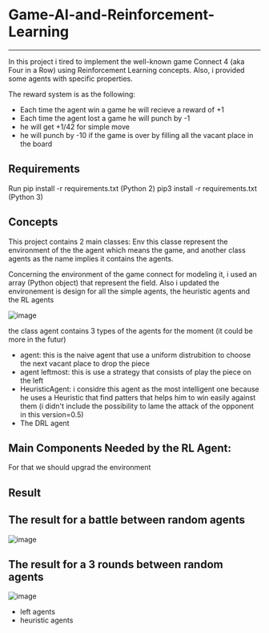 # Game-AI-and-Reinforcement-Learning
-------------------------------------
In this project i tired to implement the well-known game Connect 4  (aka  Four in a Row) using Reinforcement Learning concepts. Also, i provided some agents with specific properties.

The reward system is as the following:
- Each time the agent win a game he will recieve a reward of +1  
- Each time the agent lost a game he will punch by -1
- he will get +1/42 for simple move
- he will punch by -10 if the game is over by filling all the vacant place in the board 

Requirements
-----------
Run pip install -r requirements.txt (Python 2)
pip3 install -r requirements.txt (Python 3)

Concepts
-----------
This project contains 2 main classes: Env this classe represent the environment of the the agent which means the game, and another class agents as the name implies it contains the agents.

Concerning the environment of the game connect for modeling it, i used an array (Python object) that represent the field. Also i updated the environement is design for all the simple agents, the heuristic agents and the RL agents


![image](https://user-images.githubusercontent.com/52492864/128045136-8107d272-0b02-454a-bb0f-932d1079ec9f.png)


the class agent contains 3 types of the agents for the moment (it could be more in the futur)
* agent: this is the naive agent that use a uniform distrubition to choose the next vacant place to drop the piece
* agent leftmost: this is use a strategy that consists of play the piece on the left 
* HeuristicAgent: i considre this agent as the most intelligent one because he uses a Heuristic that find patters that helps him to win easily against them (i didn't include the possibility to lame the attack of the opponent in this version=0.5)
* The DRL agent


Main Components Needed by the RL Agent:
-----------
For that we should upgrad the environment


Result
-----------

The result for a battle between random agents
-----------
![image](https://user-images.githubusercontent.com/52492864/128414016-696e6246-ac46-4da5-a041-236009633cd0.png)

The result for a 3 rounds between random agents
-----------
![image](https://user-images.githubusercontent.com/52492864/128414104-a161818d-3ccd-41bd-942f-3ef12ef893db.png)


- left agents
- heuristic agents

